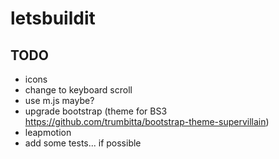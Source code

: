 letsbuildit
===========
## TODO
- icons
- change to keyboard scroll
- use m.js maybe?
- upgrade bootstrap (theme for BS3 https://github.com/trumbitta/bootstrap-theme-supervillain)
- leapmotion
- add some tests... if possible
